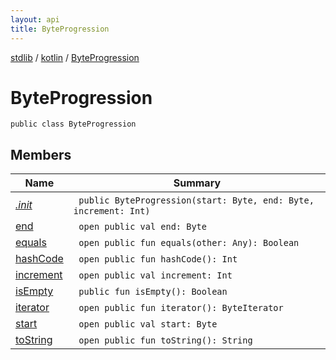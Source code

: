 ```yaml
---
layout: api
title: ByteProgression
---
```

[stdlib](../../index.html) / [kotlin](../index.html) / [ByteProgression](index.html)

# ByteProgression

```
public class ByteProgression
```
## Members
| Name | Summary |
|------|---------|
|[*.init*](_init_.html)|&nbsp;&nbsp;`public ByteProgression(start: Byte, end: Byte, increment: Int)`<br>|
|[end](end.html)|&nbsp;&nbsp;`open public val end: Byte`<br>|
|[equals](equals.html)|&nbsp;&nbsp;`open public fun equals(other: Any): Boolean`<br>|
|[hashCode](hashCode.html)|&nbsp;&nbsp;`open public fun hashCode(): Int`<br>|
|[increment](increment.html)|&nbsp;&nbsp;`open public val increment: Int`<br>|
|[isEmpty](isEmpty.html)|&nbsp;&nbsp;`public fun isEmpty(): Boolean`<br>|
|[iterator](iterator.html)|&nbsp;&nbsp;`open public fun iterator(): ByteIterator`<br>|
|[start](start.html)|&nbsp;&nbsp;`open public val start: Byte`<br>|
|[toString](toString.html)|&nbsp;&nbsp;`open public fun toString(): String`<br>|
